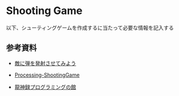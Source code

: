 # Shooting Game

以下、シューティングゲームを作成するに当たって必要な情報を記入する

## 参考資料

* [敵に弾を発射させてみよう](https://bituse.info/game/shot/10)

* [Processing-ShootingGame](https://github.com/muratamuu/Processing-ShootingGame)

* [龍神録プログラミングの館](https://dixq.net/rp/)